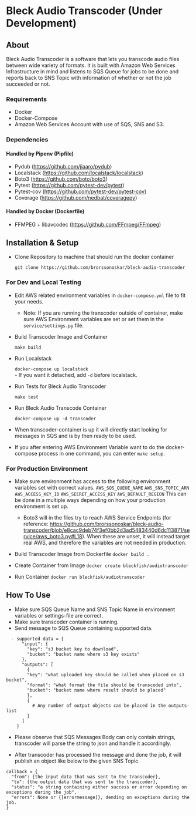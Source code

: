 # Bleck Audio Transcoder (Under Development)

## About

Bleck Audio Transcoder is a software that lets you transcode audio files between wide variety of formats.
It is built with Amazon Web Services Infrastructure in mind and listens to SQS Queue for jobs to 
be done and reports back to SNS Topic with information of whether or not the job succeeded or not.

### Requirements

 - Docker
 - Docker-Compose
 - Amazon Web Services Account with use of SQS, SNS and S3. 

### Dependencies
#### Handled by Pipenv (Pipfile)

  - Pydub (https://github.com/jiaaro/pydub)
  - Localstack (https://github.com/localstack/localstack)
  - Boto3 (https://github.com/boto/boto3)
  - Pytest (https://github.com/pytest-dev/pytest)
  - Pytest-cov (https://github.com/pytest-dev/pytest-cov)
  - Coverage (https://github.com/nedbat/coveragepy)

#### Handled by Docker (Dockerfile)
  - FFMPEG + libavcodec (https://github.com/FFmpeg/FFmpeg)


## Installation & Setup
 - Clone Repository to machine that should run the docker container
 
    ```git clone https://github.com/brorssonoskar/bleck-audio-transcoder```

 ### For Dev and Local Testing
 - Edit AWS related environment variables in ```docker-compose.yml``` file to fit your needs.
    - Note: If you are running the transcoder outside of container, make sure AWS Environment variables are set or set them in the ```service/settings.py``` file. 
 
 - Build Transcoder Image and Container
 
    ```make build```

 - Run Localstack

    ```docker-compose up localstack```  
        - If you want it detached, add ```-d``` before localstack.
 

 - Run Tests for Bleck Audio Transcoder

    ```make test```

 - Run Bleck Audio Transcode Container

    ```docker-compose up -d transcoder```
    
  - When transcoder-container is up it will directly start looking for messages in SQS and is by then ready to be used.
    
  - If you after entering AWS Environment Variable want to do the docker-compose process in one command, you can enter ```make setup```. 

  ### For Production Environment
  - Make sure environment has access to the following environment variables set with correct values.
    ```AWS_SQS_QUEUE_NAME```
    ```AWS_SNS_TOPIC_ARN```
    ```AWS_ACCESS_KEY_ID```
    ```AWS_SECRET_ACCESS_KEY```
    ```AWS_DEFAULT_REGION```
    This can be done in a multiple ways depending on how your production environment is set up.

    - Boto3 will in the files try to reach AWS Service Endpoints (for reference: https://github.com/brorssonoskar/bleck-audio-transcoder/blob/e8cac9deb74f3ef0bb2d3ad5483440d6dc113871/service/aws_boto3.py#L18). When these are unset, it will instead target real AWS, and therefore the variables are not needed in production. 

  - Build Transcoder Image from Dockerfile
    ```docker build .```

  - Create Container from Image
    ```docker create bleckfisk/audiotranscoder``` 

  - Run Container
    ```docker run bleckfisk/audiotranscoder```

## How To Use
  - Make sure SQS Queue Name and SNS Topic Name in environment variables or settings-file are correct.
  - Make sure transcoder container is running.
  - Send message to SQS Queue containing supported data.
  
``` 
  - supported data = {
      "input": {
        "key": "s3 bucket key to download",
        "bucket": "bucket name where s3 key exists" 
      },
      "outputs": [
        {
        "key": "what uploaded key should be called when placed on s3 bucket",
        "format": "what format the file should be transcoded into",
        "bucket": "bucket name where result should be placed"
        },
        {
          # Any number of output objects can be placed in the outputs-list
        }
      ]
    }
```
    
- Please observe that SQS Messages Body can only contain strings, transcoder will parse the string to json and handle it accordingly. 
    
- After transcoder has processed the message and done the job, it will publish an object like below to the given SNS Topic.

```
callback = {
  "from": {the input data that was sent to the transcoder},
  "to": {the output data that was sent to the transcoder},
  "status": "a string containing either success or error depending on exceptions during the job",
  "errors": None or {[errormessage]}, dending on exceptions during the job. 
}
```
